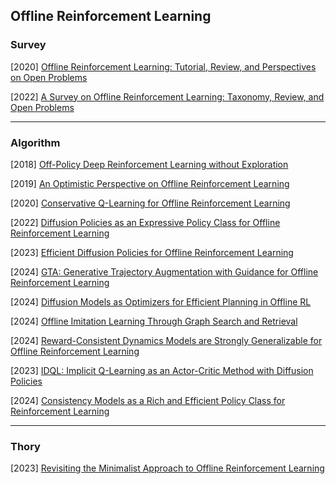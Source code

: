 ## Offline Reinforcement Learning

### Survey

[2020] [Offline Reinforcement Learning: Tutorial, Review, and Perspectives on Open Problems](https://arxiv.org/abs/2005.01643)

[2022] [A Survey on Offline Reinforcement Learning: Taxonomy, Review, and Open Problems](https://arxiv.org/abs/2203.01387)

---

### Algorithm

[2018] [Off-Policy Deep Reinforcement Learning without Exploration](https://arxiv.org/abs/1812.02900)

[2019] [An Optimistic Perspective on Offline Reinforcement Learning](https://arxiv.org/abs/1907.04543)

[2020] [Conservative Q-Learning for Offline Reinforcement Learning](https://arxiv.org/abs/2006.04779)

[2022] [Diffusion Policies as an Expressive Policy Class for Offline Reinforcement Learning](https://arxiv.org/abs/2208.06193)

[2023] [Efficient Diffusion Policies for Offline Reinforcement Learning](https://arxiv.org/abs/2305.20081)

[2024] [GTA: Generative Trajectory Augmentation with Guidance for Offline Reinforcement Learning](https://arxiv.org/abs/2405.16907)

[2024] [Diffusion Models as Optimizers for Efficient Planning in Offline RL](https://arxiv.org/abs/2407.16142)

[2024] [Offline Imitation Learning Through Graph Search and Retrieval](https://arxiv.org/abs/2407.15403)

[2024] [Reward-Consistent Dynamics Models are Strongly Generalizable for Offline Reinforcement Learning](https://arxiv.org/abs/2310.05422#)

[2023] [IDQL: Implicit Q-Learning as an Actor-Critic Method with Diffusion Policies](https://arxiv.org/abs/2304.10573)

[2024] [Consistency Models as a Rich and Efficient Policy Class for Reinforcement Learning](https://arxiv.org/abs/2309.16984)

---

### Thory

[2023] [Revisiting the Minimalist Approach to Offline Reinforcement Learning](https://arxiv.org/abs/2305.09836)